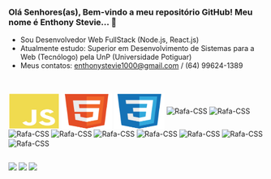 ### Olá Senhores(as), Bem-vindo a meu repositório GitHub! Meu nome é Enthony Stevie... 👋
- Sou Desenvolvedor Web FullStack (Node.js, React.js)
- Atualmente estudo: Superior em Desenvolvimento de Sistemas para a Web (Tecnólogo) pela UnP (Universidade Potiguar)
- Meus contatos: enthonystevie1000@gmail.com / (64) 99624-1389
##
  
<div style="display: inline_block"><br>
  <img align="center" alt="Rafa-Js" height="70" width="100" src="https://raw.githubusercontent.com/devicons/devicon/master/icons/javascript/javascript-plain.svg">
  <img align="center" alt="Rafa-HTML" height="70" width="100" src="https://raw.githubusercontent.com/devicons/devicon/master/icons/html5/html5-original.svg">
  <img align="center" alt="Rafa-CSS" height="70" width="100" src="https://raw.githubusercontent.com/devicons/devicon/master/icons/css3/css3-original.svg">
  <img align="center" alt="Rafa-CSS" height="70" width="100" src="https://cdn.jsdelivr.net/gh/devicons/devicon/icons/cplusplus/cplusplus-original.svg" />
  <img align="center" alt="Rafa-CSS" height="70" width="100" src="https://www.svgrepo.com/show/354310/sass.svg" />
  <img align="center" alt="Rafa-CSS" height="70" width="100" src="https://www.svgrepo.com/show/354259/react.svg" />
  <img align="center" alt="Rafa-CSS" height="70" width="100" src="https://www.svgrepo.com/show/303266/nodejs-icon-logo.svg" />
  <img align="center" alt="Rafa-CSS" height="70" width="100" src="https://www.svgrepo.com/show/358711/git.svg" />
  <img align="center" alt="Rafa-CSS" height="70" width="100" src="https://www.svgrepo.com/show/373845/mongo.svg" />
  <img align="center" alt="Rafa-CSS" height="70" width="100" src="https://www.svgrepo.com/show/303251/mysql-logo.svg" />
  <img align="center" alt="Rafa-CSS" height="70" width="100" src="https://www.svgrepo.com/show/353735/firebase.svg" />
  <img align="center" alt="Rafa-CSS" height="70" width="100" src="https://www.svgrepo.com/show/349404/heroku.svg" />
  
</div>
  
##
##
  
<div> 
  <a href="https://www.youtube.com/channel/UCXZNjZ79hRITP-EZbD1EpWQ" target="_blank"><img src="https://img.shields.io/badge/YouTube-FF0000?style=for-the-badge&logo=youtube&logoColor=white" target="_blank"></a>
  <a href = "mailto:enthonystevie1000@gmail.com"><img src="https://img.shields.io/badge/-Gmail-%23333?style=for-the-badge&logo=gmail&logoColor=white" target="_blank"></a>
  <a href="https://www.linkedin.com/in/enthonystevie" target="_blank"><img src="https://img.shields.io/badge/-LinkedIn-%230077B5?style=for-the-badge&logo=linkedin&logoColor=white" target="_blank"></a> 
</div>

